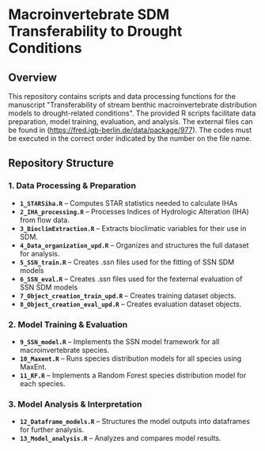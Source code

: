# Macroinvertebrate SDM Transferability to Drought Conditions

## Overview
This repository contains scripts and data processing functions for the manuscript "Transferability of stream benthic macroinvertebrate distribution models to drought-related conditions". The provided R scripts facilitate data preparation, model training, evaluation, and analysis. The external files can be found in (https://fred.igb-berlin.de/data/package/977). The codes must be executed in the correct order indicated by the number on the file name.

## Repository Structure

### **1. Data Processing & Preparation**
- **`1_STARSiha.R`** – Computes STAR statistics needed to calculate IHAs
- **`2_IHA_processing.R`** – Processes Indices of Hydrologic Alteration (IHA) from flow data.
- **`3_BioclimExtraction.R`** – Extracts bioclimatic variables for their use in SDM.
- **`4_Data_organization_upd.R`** – Organizes and structures the full dataset for analysis.
- **`5_SSN_train.R`** – Creates .ssn files used for the fitting of SSN SDM models
- **`6_SSN_eval.R`** – Creates .ssn files used for the fexternal evaluation of SSN SDM models
- **`7_Object_creation_train_upd.R`** – Creates training dataset objects.
- **`8_Object_creation_eval_upd.R`** – Creates evaluation dataset objects.

### **2. Model Training & Evaluation**
- **`9_SSN_model.R`** – Implements the SSN model framework for all macroinvertebrate species.
- **`10_Maxent.R`** – Runs species distribution models for all species using MaxEnt.
- **`11_RF.R`** – Implements a Random Forest species distribution model for each species.


### **3. Model Analysis & Interpretation**
- **`12_Dataframe_models.R`** – Structures the model outputs into dataframes for further analysis.
- **`13_Model_analysis.R`** – Analyzes and compares model results.

